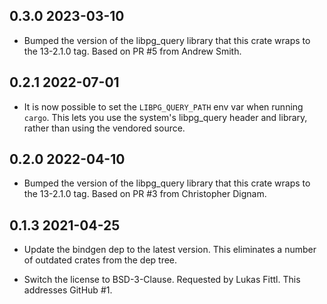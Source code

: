 ## 0.3.0  2023-03-10

* Bumped the version of the libpg_query library that this crate wraps to the
  13-2.1.0 tag. Based on PR #5 from Andrew Smith.

## 0.2.1  2022-07-01

- It is now possible to set the `LIBPG_QUERY_PATH` env var when running
  `cargo`. This lets you use the system's libpg_query header and library,
  rather than using the vendored source.

## 0.2.0  2022-04-10

* Bumped the version of the libpg_query library that this crate wraps to the
  13-2.1.0 tag. Based on PR #3 from Christopher Dignam.

## 0.1.3  2021-04-25

* Update the bindgen dep to the latest version. This eliminates a number of
  outdated crates from the dep tree.

* Switch the license to BSD-3-Clause. Requested by Lukas Fittl. This addresses
  GitHub #1.
